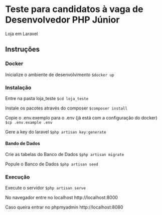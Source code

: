 # Teste para candidatos à vaga de Desenvolvedor PHP Júnior

Loja em Laravel

## Instruções

### Docker

Inicialize o ambiente de desenvolvimento
`
$docker up
`

### Instalação

Entre na pasta loja_teste
`
$cd loja_teste
`

Instale os pacotes através do composer
`
$composer install
`

Copie o .env.exemplo para o .env (já está com a configuração do docker)
`
$cp .env.example .env
`

Gere a key do laravel
`
$php artisan key:generate
`

#### Bando de Dados

Crie as tabelas do Banco de Dados
`
$php artisan migrate
`

Popule o Banco de Dados
`
$php artisan seed
`

### Execução

Execute o servidor
`
$php artisan serve
`

No navegador entre no localhost
http://localhost:8000

Caso queira entrar no phpmyadmin
http://localhost:8080